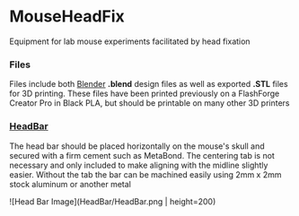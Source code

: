 # MouseHeadFix
Equipment for lab mouse experiments facilitated by head fixation  

### Files
Files include both [Blender](https://www.blender.org/) **.blend** design files as well as exported **.STL** files for 3D printing. These files have been printed previously on a FlashForge Creator Pro in Black PLA, but should be printable on many other 3D printers

### [HeadBar](HeadBar/)
The head bar should be placed horizontally on the mouse's skull and secured with a firm cement such as MetaBond. The centering tab is not necessary and only included to make aligning with the midline slightly easier. Without the tab the bar can be machined easily using 2mm x 2mm stock aluminum or another metal  

![Head Bar Image](HeadBar/HeadBar.png | height=200)

